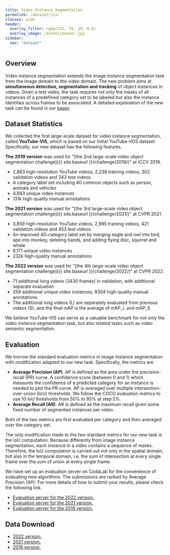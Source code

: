 ```yaml
---
title: Video Instance Segmentation
permalink: /dataset/vis/
classes: wide
header:
  overlay_filter: rgba(232, 74, 39, 0.8)
  overlay_image: /assets/banner.jpg
sidebar:
  nav: "dataset"
---
```


## Overview
Video instance segmentation  extends the image instance segmentation task from the image domain to the video domain. The new problem aims at **simultaneous detection, segmentation and tracking** of object instances in videos.  Given a test video,  the task requires not only the masks of all instances of a predefined category set to be labeled but also the instance identities across frames to be associated. A detailed explanation of the new task can be found in our [paper](https://arxiv.org/abs/1905.04804).

## Dataset Statistics
We collected the first large-scale dataset for video instance segmentation, called **YouTube-VIS**, which is based on our initial YouTube-VOS dataset. Specifically, our new dataset has the following features.

**The 2019 version** was used for "[the 2nd large-scale video object segmentation challenge]({{ site.baseurl }}/challenge/2019/)" at ICCV 2019.
* 2,883 high-resolution YouTube videos, 2,238 training videos, 302 validation videos and 343 test videos
* A category label set including 40 common objects such as person, animals and vehicles
* 4,883 unique video instances
* 131k high-quality manual annotations

**The 2021 version** was used for "[the 3rd large-scale video object segmentation challenge]({{ site.baseurl }}/challenge/2021/)" at CVPR 2021.
* 3,859 high-resolution YouTube videos, 2,985 training videos, 421 validation videos and 453 test videos.
* An improved 40-category label set by merging eagle and owl into bird, ape into monkey, deleting hands, and adding flying disc, squirrel and whale
* 8,171 unique video instances
* 232k high-quality manual annotations

**The 2022 version** was used for "[the 4th large-scale video object segmentation challenge]({{ site.baseurl }}/challenge/2022/)" at CVPR 2022.
* 71 additional long videos (3430 frames) in validation, with additional separate evaluation
* 259 additional unique video instances, 9304 high-quality manual annotations
* The additional long videos (L) are separately evaluated from previous videos (S), and the final mAP is the average of mAP_L and mAP_S

We believe YouTube-VIS can serve as a valuable benchmark for not only the video instance segmentation task, but also related tasks such as video semantic segmentation.


## Evaluation
We borrow the standard evaluation metrics in image instance segmentation with modification adapted to our new task. Specifically, the metrics are 
* **Average Precision (AP)**. AP is defined as the area under the precision-recall (PR) curve.  A confidence score (between 0 and 1) which measures the confidence of a predicted category for an instance  is needed to plot the PR curve. AP is averaged over multiple intersection-over-union (IoU) thresholds. We follow the COCO evaluation metrics to use 10 IoU thresholds from 50% to 95% at step 5%. 
* **Average Recall (AR)**. AR is defined as the maximum recall given some fixed number of segmented instances per video. 

Both of the two metrics are first evaluated per category and then averaged over the category set.

The only modification made to the two standard metrics for our new task is the IoU computation. Because differently from image instance segmentation, each instance in a video contains a sequence of masks. Therefore, the IoU computation is carried out not only in the spatial domain, but also in the temporal domain, i.e. the sum of intersection at every single frame over the sum of union at every single frame.

We have set up an evaluation server on CodaLab for the convenience of evaluating new algorithms. The submissions are ranked by Average Precision (AP). For more details of how to submit your results, please check the following link.
* [Evaluation server for the 2022 version.](https://codalab.lisn.upsaclay.fr/competitions/3410)
* [Evaluation server for the 2021 version.](https://competitions.codalab.org/competitions/28988)
* [Evaluation server for the 2019 version.](https://competitions.codalab.org/competitions/20128)


## Data Download
* [2022 version.](https://codalab.lisn.upsaclay.fr/competitions/3410#participate-get_data)
* [2021 version.](https://competitions.codalab.org/competitions/28988#participate-get_data)
* [2019 version.](https://competitions.codalab.org/competitions/20128#participate-get_data)
